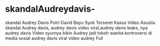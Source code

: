 # skandalAudreydavis-
skandal Audrey Davis Putri David Bayu Syok Terseret Kasus Video Asusila  skandal Audrey davis, audrey davis video viral,audrey davis leaks, nya audrey davis Video syurnya bikin Audrey jadi tokoh wanita kontroversi di media sosial audrey davis viral video audrey Full
